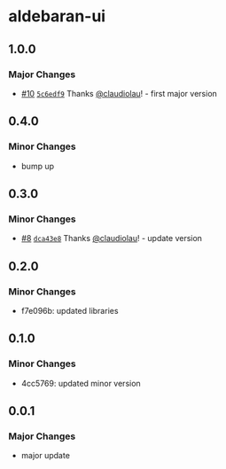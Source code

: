 # aldebaran-ui

## 1.0.0

### Major Changes

- [#10](https://github.com/claudiolau/turbo-aldebaran/pull/10) [`5c6edf9`](https://github.com/claudiolau/turbo-aldebaran/commit/5c6edf97414bec0beeeb72d341c99ccd7475c32d) Thanks [@claudiolau](https://github.com/claudiolau)! - first major version

## 0.4.0

### Minor Changes

- bump up

## 0.3.0

### Minor Changes

- [#8](https://github.com/claudiolau/aldebaran-ui/pull/8) [`dca43e8`](https://github.com/claudiolau/aldebaran-ui/commit/dca43e88c16f9124d7c43168306542fd2b6b9e6a) Thanks [@claudiolau](https://github.com/claudiolau)! - update version

## 0.2.0

### Minor Changes

- f7e096b: updated libraries

## 0.1.0

### Minor Changes

- 4cc5769: updated minor version

## 0.0.1

### Major Changes

- major update
